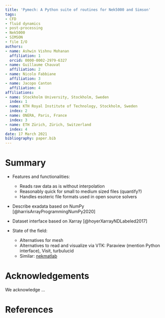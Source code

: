 ```yaml
---
title: 'Pymech: A Python suite of routines for Nek5000 and Simson'
tags:
- CFD
- fluid dynamics
- post-processing
- Nek5000
- SIMSON
- file I/O
authors:
- name: Ashwin Vishnu Mohanan
  affiliation: 1
  orcid: 0000-0002-2979-6327
- name: Guillaume Chauvat
  affiliation: 2
- name: Nicolo Fabbiane
  affiliation: 3
- name: Jacopo Canton
  affiliation: 4
affiliations:
- name: Stockholm University, Stockholm, Sweden
  index: 1
- name: KTH Royal Institute of Technology, Stockholm, Sweden
  index: 2
- name: ONERA, Paris, France
  index: 3
- name: ETH Zürich, Zürich, Switzerland
  index: 4
date: 17 March 2021
bibliography: paper.bib
---
```


# Summary

- Features and functionalities:
  - Reads raw data as is without interpolation
  - Reasonably quick for small to medium sized files (quantify?)
  - Handles esoteric file formats used in open source solvers

- Describe exadata based on NumPy [@harrisArrayProgrammingNumPy2020]
- Dataset interface based on Xarray [@hoyerXarrayNDLabeled2017]


- State of the field:
  - Alternatives for mesh
  - Alternatives to read and visualize via VTK: Paraview (mention Python
    interface), Visit, turbulucid
  - Similar: [nekmatlab](https://github.com/nfabbiane/nekmatlab)


# Acknowledgements

We acknowledge ...

# References
